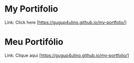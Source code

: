 # My Portifolio
Link: Click here [https://gugup4ulino.github.io/my-portfolio/]

# Meu Portifólio
Link: Clique aqui [https://gugup4ulino.github.io/my-portfolio/]
